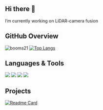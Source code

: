 ## Hi there 👋
I’m currently working on LiDAR-camera fusion

<!--
**DiantaoTu/DiantaoTu** is a ✨ _special_ ✨ repository because its `README.md` (this file) appears on your GitHub profile.

Here are some ideas to get you started:

- 🔭 I’m currently working on ...
- 🌱 I’m currently learning ...
- 👯 I’m looking to collaborate on ...
- 🤔 I’m looking for help with ...
- 💬 Ask me about ...
- 📫 How to reach me: ...
- 😄 Pronouns: ...
- ⚡ Fun fact: ...
-->
## GitHub Overview
![booms21](https://github-readme-stats.vercel.app/api?username=DiantaoTu&show_icons=true&include_all_commits=true?count_private=true?include_all_commits=true&theme=vue)
[![Top Langs](https://github-readme-stats.vercel.app/api/top-langs/?username=DiantaoTu)](https://github.com/anuraghazra/github-readme-stats) 

## Languages & Tools
![](https://img.shields.io/badge/Language-C%2B%2B-success)
![](https://img.shields.io/badge/Language-Python-success)
![](https://img.shields.io/badge/Tool-VS%20Code-blue)
![](https://img.shields.io/badge/Tool-ROS-blue)

## Projects
[![Readme Card](https://github-readme-stats.vercel.app/api/pin/?username=3dv-casia&repo=PanoVLM)](https://github.com/3dv-casia/PanoVLM)
